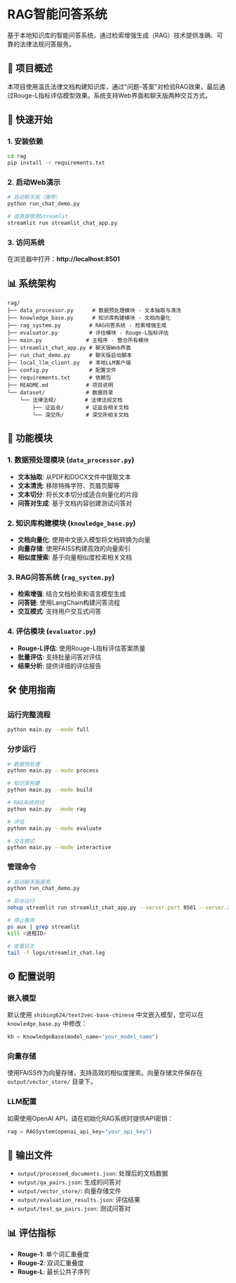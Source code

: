 # RAG智能问答系统

基于本地知识库的智能问答系统，通过检索增强生成（RAG）技术提供准确、可靠的法律法规问答服务。

## 🎯 项目概述

本项目使用温氏法律文档构建知识库，通过"问题-答案"对检验RAG效果，最后通过Rouge-L指标评估模型效果。系统支持Web界面和聊天版两种交互方式。

## 🚀 快速开始

### 1. 安装依赖

```bash
cd rag
pip install -r requirements.txt
```

### 2. 启动Web演示

```bash
# 启动聊天版（推荐）
python run_chat_demo.py

# 或直接使用Streamlit
streamlit run streamlit_chat_app.py
```

### 3. 访问系统

在浏览器中打开：**http://localhost:8501**

## 📊 系统架构

```
rag/
├── data_processor.py      # 数据预处理模块 - 文本抽取与清洗
├── knowledge_base.py      # 知识库构建模块 - 文档向量化
├── rag_system.py         # RAG问答系统 - 检索增强生成
├── evaluator.py          # 评估模块 - Rouge-L指标评估
├── main.py              # 主程序 - 整合所有模块
├── streamlit_chat_app.py # 聊天版Web界面
├── run_chat_demo.py      # 聊天版启动脚本
├── local_llm_client.py   # 本地LLM客户端
├── config.py             # 配置文件
├── requirements.txt      # 依赖包
├── README.md            # 项目说明
└── dataset/             # 数据目录
    └── 法律法规/         # 法律法规文档
        ├── 证监会/       # 证监会相关文档
        └── 深交所/       # 深交所相关文档
```


## 🔧 功能模块

### 1. 数据预处理模块 (`data_processor.py`)

- **文本抽取**: 从PDF和DOCX文件中提取文本
- **文本清洗**: 移除特殊字符、页眉页脚等
- **文本切分**: 将长文本切分成适合向量化的片段
- **问答对生成**: 基于文档内容创建测试问答对

### 2. 知识库构建模块 (`knowledge_base.py`)

- **文档向量化**: 使用中文嵌入模型将文档转换为向量
- **向量存储**: 使用FAISS构建高效的向量索引
- **相似度搜索**: 基于向量相似度检索相关文档

### 3. RAG问答系统 (`rag_system.py`)

- **检索增强**: 结合文档检索和语言模型生成
- **问答链**: 使用LangChain构建问答流程
- **交互模式**: 支持用户交互式问答

### 4. 评估模块 (`evaluator.py`)

- **Rouge-L评估**: 使用Rouge-L指标评估答案质量
- **批量评估**: 支持批量问答对评估
- **结果分析**: 提供详细的评估报告


## 🛠️ 使用指南

### 运行完整流程

```bash
python main.py --mode full
```

### 分步运行

```bash
# 数据预处理
python main.py --mode process

# 知识库构建
python main.py --mode build

# RAG系统测试
python main.py --mode rag

# 评估
python main.py --mode evaluate

# 交互模式
python main.py --mode interactive
```

### 管理命令

```bash
# 启动聊天版服务
python run_chat_demo.py

# 后台运行
nohup streamlit run streamlit_chat_app.py --server.port 8501 --server.address 0.0.0.0 --server.headless true > logs/streamlit_chat.log 2>&1 &

# 停止服务
ps aux | grep streamlit
kill <进程ID>

# 查看日志
tail -f logs/streamlit_chat.log
```


## ⚙️ 配置说明

### 嵌入模型

默认使用 `shibing624/text2vec-base-chinese` 中文嵌入模型，您可以在 `knowledge_base.py` 中修改：

```python
kb = KnowledgeBase(model_name="your_model_name")
```

### 向量存储

使用FAISS作为向量存储，支持高效的相似度搜索。向量存储文件保存在 `output/vector_store/` 目录下。

### LLM配置

如需使用OpenAI API，请在初始化RAG系统时提供API密钥：

```python
rag = RAGSystem(openai_api_key="your_api_key")
```

## 📁 输出文件

- `output/processed_documents.json`: 处理后的文档数据
- `output/qa_pairs.json`: 生成的问答对
- `output/vector_store/`: 向量存储文件
- `output/evaluation_results.json`: 评估结果
- `output/test_qa_pairs.json`: 测试问答对

## 📊 评估指标

- **Rouge-1**: 单个词汇重叠度
- **Rouge-2**: 双词汇重叠度  
- **Rouge-L**: 最长公共子序列

